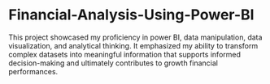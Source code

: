 # Financial-Analysis-Using-Power-BI
This project showcased my proficiency in power BI, data manipulation, data visualization, and analytical thinking. It emphasized my ability to transform complex datasets into meaningful information that supports informed decision-making and ultimately contributes to growth financial performances.
